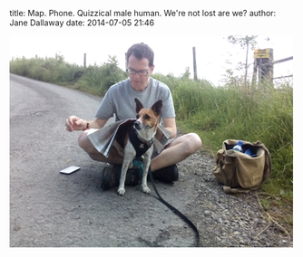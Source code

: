 
title: Map. Phone. Quizzical male human. We're not lost are we?
author: Jane Dallaway
date: 2014-07-05 21:46

<div><a href="/media/tp_IMG_20140705_214529.JPG"><img src="/media/tp_thumb_IMG_20140705_214529.JPG" width="500" height="375"/></a></div>


  
      